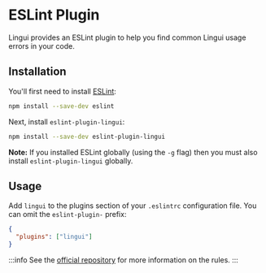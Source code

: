 # ESLint Plugin

Lingui provides an ESLint plugin to help you find common Lingui usage errors in your code.

## Installation

You'll first need to install [ESLint](http://eslint.org):

```bash npm2yarn
npm install --save-dev eslint
```

Next, install `eslint-plugin-lingui`:

```bash npm2yarn
npm install --save-dev eslint-plugin-lingui
```

**Note:** If you installed ESLint globally (using the `-g` flag) then you must also install `eslint-plugin-lingui` globally.

## Usage

Add `lingui` to the plugins section of your `.eslintrc` configuration file. You can omit the `eslint-plugin-` prefix:

```json
{
  "plugins": ["lingui"]
}
```

:::info
See the [official repository](https://github.com/lingui/eslint-plugin#usage) for more information on the rules.
:::
